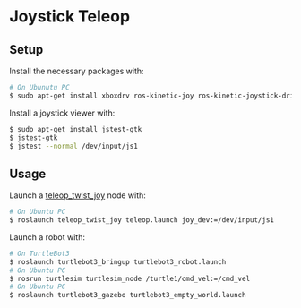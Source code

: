 # Joystick Teleop

## Setup

Install the necessary packages with:
````bash
# On Ubunutu PC
$ sudo apt-get install xboxdrv ros-kinetic-joy ros-kinetic-joystick-drivers ros-kinetic-teleop-twist-joy
````

Install a joystick viewer with:
```bash
$ sudo apt-get install jstest-gtk
$ jstest-gtk
$ jstest --normal /dev/input/js1
```


## Usage

Launch a [teleop_twist_joy](http://wiki.ros.org/teleop_twist_joy) node with: 
```bash
# On Ubuntu PC
$ roslaunch teleop_twist_joy teleop.launch joy_dev:=/dev/input/js1
```

Launch a robot with:
```bash
# On TurtleBot3
$ roslaunch turtlebot3_bringup turtlebot3_robot.launch
# On Ubuntu PC
$ rosrun turtlesim turtlesim_node /turtle1/cmd_vel:=/cmd_vel
# On Ubuntu PC
$ roslaunch turtlebot3_gazebo turtlebot3_empty_world.launch
```
